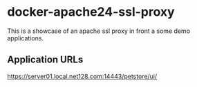 # docker-apache24-ssl-proxy

This is a showcase of an apache ssl proxy in front a some demo applications.

## Application URLs
  
https://server01.local.net128.com:14443/petstore/ui/
